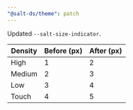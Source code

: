 ```yaml
---
"@salt-ds/theme": patch
---
```


Updated `--salt-size-indicator`.

| Density | Before (px) | After (px) |
| ------- | ----------- | ---------- |
| High    | 1           | 2          |
| Medium  | 2           | 3          |
| Low     | 3           | 4          |
| Touch   | 4           | 5          |
